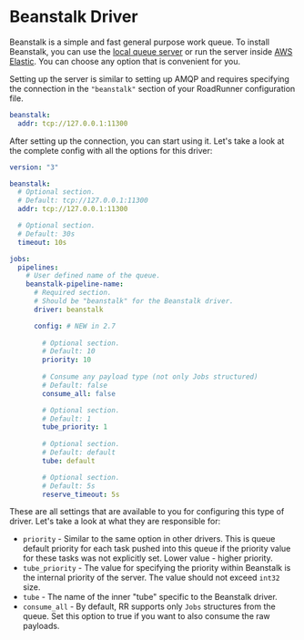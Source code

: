 # Beanstalk Driver

Beanstalk is a simple and fast general purpose work queue. To install Beanstalk,
you can use the [local queue server](https://github.com/beanstalkd/beanstalkd)
or run the server inside [AWS Elastic](https://aws.amazon.com/elasticbeanstalk/).
You can choose any option that is convenient for you.

Setting up the server is similar to setting up AMQP and requires specifying the
connection in the `"beanstalk"` section of your RoadRunner configuration file.

```yaml
beanstalk:
  addr: tcp://127.0.0.1:11300
```

After setting up the connection, you can start using it. Let's take a look at
the complete config with all the options for this driver:

```yaml
version: "3"

beanstalk:
  # Optional section.
  # Default: tcp://127.0.0.1:11300
  addr: tcp://127.0.0.1:11300

  # Optional section.
  # Default: 30s
  timeout: 10s

jobs:
  pipelines:
    # User defined name of the queue.
    beanstalk-pipeline-name:
      # Required section.
      # Should be "beanstalk" for the Beanstalk driver.
      driver: beanstalk

      config: # NEW in 2.7
      
        # Optional section.
        # Default: 10
        priority: 10
        
        # Consume any payload type (not only Jobs structured)
        # Default: false
        consume_all: false

        # Optional section.
        # Default: 1
        tube_priority: 1
      
        # Optional section.
        # Default: default
        tube: default

        # Optional section.
        # Default: 5s
        reserve_timeout: 5s
```

These are all settings that are available to you for configuring this type of
driver. Let's take a look at what they are responsible for:
- `priority` - Similar to the same option in other drivers. This is queue
  default priority for each task pushed into this queue if the priority
  value for these tasks was not explicitly set.
  Lower value - higher priority.
- `tube_priority` - The value for specifying the priority within Beanstalk is
  the internal priority of the server. The value should not exceed `int32` size.
- `tube` - The name of the inner "tube" specific to the Beanstalk driver.
- `consume_all` - By default, RR supports only `Jobs` structures from the queue. Set this option to true if you want to also consume the raw payloads.